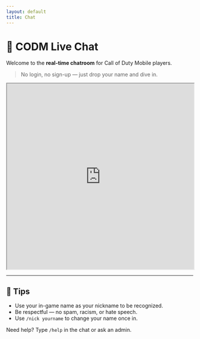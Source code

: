 ```yaml
---
layout: default
title: Chat
---
```


# 💬 CODM Live Chat

Welcome to the **real-time chatroom** for Call of Duty Mobile players.

> No login, no sign-up — just drop your name and dive in.

<iframe src="https://webchat.atrum.org/?nick=Guest123&channel=CODMobile" width="100%" height="500"></iframe>

---

## 📌 Tips
- Use your in-game name as your nickname to be recognized.
- Be respectful — no spam, racism, or hate speech.
- Use `/nick yourname` to change your name once in.

Need help? Type `/help` in the chat or ask an admin.
